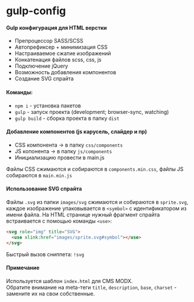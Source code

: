 # gulp-config

#### Gulp конфигурация для HTML верстки

- Препроцессор SASS/SCSS
- Автопрефиксер + минимизация CSS
- Настраиваемое сжатие изображений
- Конкатенация файлов scss, css, js
- Подключение jQuery
- Возможность добавления компонентов
- Создание SVG спрайта

#### Команды:

- `npm i` - установка пакетов
- `gulp` - запуск проекта (development; browser-sync, watching)
- `gulp build` - сборка проекта в папку `dist`

#### Добавление компонентов (js карусель, слайдер и пр)

- CSS компонента -> в папку `css/components`
- JS копонента -> в папку `js/components`
- Инициализацию провести в main.js

Файлы CSS сжимаются и собираются в `components.min.css`, файлы JS собираются в `main.min.js`

#### Использование SVG спрайта

Файлы `.svg` из папки `images/svg` сжимаются и собираются в `sprite.svg`, каждое изображение упаковывается в `<symbol>` с идентификатором из имени файла. На HTML странице нужный фрагмент спрайта встраивается с помощью команды `<use>`:

```html
<svg role="img" title="SVG">
  <use xlink:href="images/sprite.svg#symbol"></use>
</svg>
```

Быстрый вызов сниппета: `!svg`

#### Примечание

Используется шаблон `index.html` для CMS MODX.  
Обратите внимание на meta-теги `title`, `description`, `base`, `charset` - замените их на свои собственные.
